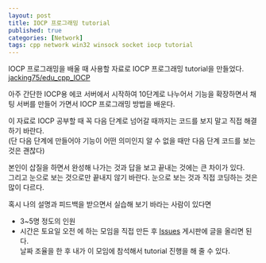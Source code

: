```yaml
---
layout: post
title: IOCP 프로그래밍 tutorial
published: true
categories: [Network]
tags: cpp network win32 winsock socket iocp tutorial
---
```

IOCP 프로그래밍을 배울 때 사용할 자료로 IOCP 프로그래밍 tutorial을 만들었다.  
[jacking75/edu_cpp_IOCP](https://github.com/jacking75/edu_cpp_IOCP )  
  
아주 간단한 IOCP용 에코 서버에서 시작하여 10단계로 나누어서 기능을 확장하면서 채팅 서버를 만들어 가면서 IOCP 프로그래밍 방법을 배운다.  
  
이 자료로 IOCP 공부할 때 꼭 다음 단계로 넘어갈 때까지는 코드를 보지 말고 직접 해결하기 바란다.  
(단 다음 단계에 만들어야 기능이 어떤 의미인지 알 수 없을 때만 다음 단계 코드를 보는 것은 괜찮다)  
  
본인이 삽질을 하면서 완성해 나가는 것과 답을 보고 끝내는 것에는 큰 차이가 있다.  
그리고 눈으로 보는 것으로만 끝내지 않기 바란다. 눈으로 보는 것과 직접 코딩하는 것은 많이 다르다.   
  
  
  
혹시 나의 설명과 피드백을 받으면서 실습해 보기 바라는 사람이 있다면  
- 3~5명 정도의 인원 
- 시간은 토요일 오전 
에 하는 모임을 직접 만든 후 [Issues](https://github.com/jacking75/edu_cpp_IOCP/issues ) 게시판에 글을 올리면 된다.  
날짜 조율을 한 후 내가 이 모임에 참석해서 tutorial 진행을 해 줄 수 있다.  
  
